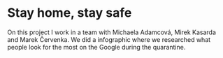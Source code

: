 # Stay home, stay safe
On this project I work in a team with Michaela Adamcová, Mirek Kasarda and Marek Červenka. We did a infographic where we researched what people look for the most on the Google during the quarantine.

